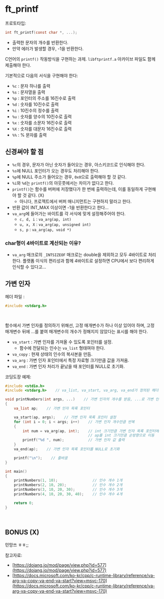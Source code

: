 # ft_printf

프로토타입:
```c
int	ft_printf(const char *, ...);
```
- 출력한 문자의 개수를 반환한다.
- 만약 에러가 발생할 경우, -1을 반환한다.

C언어의 `printf()` 작동방식을 구현하는 과제.
`libftprintf.a` 아카이브 파일도 함께 제출해야 한다.

기본적으로 다음의 서식을 구현해야 한다:

- `%c` : 문자 하나를 출력
- `%s` : 문자열을 출력
- `%p` : 포인터의 주소를 16진수로 출력
- `%d` : 숫자를 10진수로 출력
- `%i` : 10진수의 정수를 출력
- `%u` : 숫자를 양수의 10진수로 출력
- `%x` : 숫자를 소문자 16진수로 출력
- `%X` : 숫자를 대문자 16진수로 출력
- `%%` : % 문자를 출력

## 신경써야 할 점

- `%c`의 경우, 문자가 아닌 숫자가 들어오는 경우, 아스키코드로 인식해야 한다.
- `%s`에 NULL 포인터가 오는 경우도 처리해야 한다.
- `%p`에 NULL 주소가 들어오는 경우, `0x0`으로 출력해야 할 것 같다.
- `%i`와 `%d`는 `printf()`의 아웃풋에서는 차이가 없다고 한다.
- `printf()`는 함수를 버퍼에 저장했다가 한 번에 출력하는데, 이를 동일하게 구현해야 할 것 같다. (X)
	- 아니다, 프로젝트에서 버퍼 매니지먼트는 구현하지 말라고 한다.
- 반환 값이 INT_MAX 이상이면 -1을 반환한다고 한다...
- `va_arg`에 들어가는 바이트를 각 서식에 맞게 설정해주어야 한다.
	- `c, d, i` : `va_arg(ap, int)`
	- `u, x, X` : `va_arg(ap, unsigned int)`
	- `s, p` : `va_arg(ap, void *)`

### char형이 4바이트로 계산되는 이유?
- `va_arg` 매크로의 `_INTSIZEOF` 매크로는 double을 제외하고 모두 4바이트로 처리한다. 플랫폼 이식의 편리성과 함께 4바이트로 설정하면 CPU에서 보다 편리하게 인식할 수 있다고...

## 가변 인자

헤더 파일 :
```c
#include <stdarg.h>
```
<br />

함수에서 가변 인자를 정의하기 위해선, 고정 매개변수가 하나 이상 있어야 하며, 고정 매개변수 뒤에 ...를 붙여 매개변수의 개수가 정해지지 않았다는 표시를 해야 한다.

- `va_start` : 가변 인자를 가져올 수 있도록 포인터를 설정.
	- 함수에 전달되는 인수는 `va_list` 형태여야 한다.
- `va_copy` : 현재 상태의 인수의 복사본을 만듬.
- `va_arg` : 가변 인자 포인터에서 특정 자료형 크기만큼 값을 가져옴.
- `va_end` : 가변 인자 처리가 끝났을 때 포인터를 NULL로 초기화.

코딩도장 예제:
```c
#include <stdio.h>
#include <stdarg.h>    // va_list, va_start, va_arg, va_end가 정의된 헤더 파일

void printNumbers(int args, ...)    // 가변 인자의 개수를 받음, ...로 가변 인자 설정
{
    va_list ap;    // 가변 인자 목록 포인터

    va_start(ap, args);    // 가변 인자 목록 포인터 설정
    for (int i = 0; i < args; i++)    // 가변 인자 개수만큼 반복
    {
        int num = va_arg(ap, int);    // int 크기만큼 가변 인자 목록 포인터에서 값을 가져옴
                                      // ap를 int 크기만큼 순방향으로 이동
        printf("%d ", num);           // 가변 인자 값 출력
    }
    va_end(ap);    // 가변 인자 목록 포인터를 NULL로 초기화

    printf("\n");    // 줄바꿈
}

int main()
{
    printNumbers(1, 10);                // 인수 개수 1개
    printNumbers(2, 10, 20);            // 인수 개수 2개
    printNumbers(3, 10, 20, 30);        // 인수 개수 3개
    printNumbers(4, 10, 20, 30, 40);    // 인수 개수 4개

    return 0;
}
```
<br />

## BONUS (X)

민망쓰 ㅎㅎ;;

참고자료:  
- [https://dojang.io/mod/page/view.php?id=577](https://dojang.io/mod/page/view.php?id=577)
- [https://docs.microsoft.com/ko-kr/cpp/c-runtime-library/reference/va-arg-va-copy-va-end-va-start?view=msvc-170](https://docs.microsoft.com/ko-kr/cpp/c-runtime-library/reference/va-arg-va-copy-va-end-va-start?view=msvc-170)
